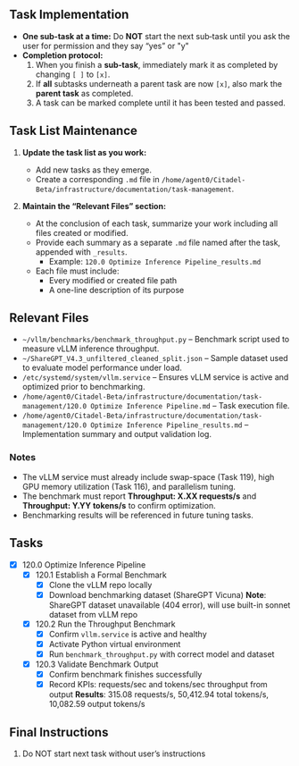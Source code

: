 ## Task Implementation
- **One sub-task at a time:** Do **NOT** start the next sub‑task until you ask the user for permission and they say “yes” or "y"
- **Completion protocol:**  
  1. When you finish a **sub‑task**, immediately mark it as completed by changing `[ ]` to `[x]`.  
  2. If **all** subtasks underneath a parent task are now `[x]`, also mark the **parent task** as completed.  
  3. A task can be marked complete until it has been tested and passed.

## Task List Maintenance

1. **Update the task list as you work:**
   - Add new tasks as they emerge.
   - Create a corresponding `.md` file in `/home/agent0/Citadel-Beta/infrastructure/documentation/task-management`.

2. **Maintain the “Relevant Files” section:**
   - At the conclusion of each task, summarize your work including all files created or modified.
   - Provide each summary as a separate `.md` file named after the task, appended with `_results`.  
     - Example: `120.0 Optimize Inference Pipeline_results.md`
   - Each file must include:
     - Every modified or created file path
     - A one-line description of its purpose

## Relevant Files

- `~/vllm/benchmarks/benchmark_throughput.py` – Benchmark script used to measure vLLM inference throughput.
- `~/ShareGPT_V4.3_unfiltered_cleaned_split.json` – Sample dataset used to evaluate model performance under load.
- `/etc/systemd/system/vllm.service` – Ensures vLLM service is active and optimized prior to benchmarking.
- `/home/agent0/Citadel-Beta/infrastructure/documentation/task-management/120.0 Optimize Inference Pipeline.md` – Task execution file.
- `/home/agent0/Citadel-Beta/infrastructure/documentation/task-management/120.0 Optimize Inference Pipeline_results.md` – Implementation summary and output validation log.

### Notes

- The vLLM service must already include swap-space (Task 119), high GPU memory utilization (Task 116), and parallelism tuning.
- The benchmark must report **Throughput: X.XX requests/s** and **Throughput: Y.YY tokens/s** to confirm optimization.
- Benchmarking results will be referenced in future tuning tasks.

## Tasks

- [x] 120.0 Optimize Inference Pipeline
  - [x] 120.1 Establish a Formal Benchmark
    - [x] Clone the vLLM repo locally
    - [x] Download benchmarking dataset (ShareGPT Vicuna)
      **Note**: ShareGPT dataset unavailable (404 error), will use built-in sonnet dataset from vLLM repo
  - [x] 120.2 Run the Throughput Benchmark
    - [x] Confirm `vllm.service` is active and healthy
    - [x] Activate Python virtual environment
    - [x] Run `benchmark_throughput.py` with correct model and dataset
  - [x] 120.3 Validate Benchmark Output
    - [x] Confirm benchmark finishes successfully
    - [x] Record KPIs: requests/sec and tokens/sec throughput from output
      **Results**: 315.08 requests/s, 50,412.94 total tokens/s, 10,082.59 output tokens/s

## Final Instructions

1. Do NOT start next task without user’s instructions
